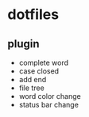 # dotfiles

## plugin

+ complete word
+ case closed
+ add end
+ file tree
+ word color change
+ status bar change
